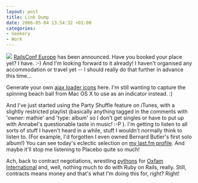 ```yaml
---
layout: post
title: Link Dump
date: 2006-05-04 13:54:32 +01:00
categories:
- Geekery
- Work
---
```

<img src="http://woss.name/dist/railsconf-europe-attendee.png" class="alignleft" /> [RailsConf Europe](http://europe.railsconf.org/) has been announced.  Have you booked your place yet?  I have.  :-)  And I'm looking forward to it already!  I haven't organised any accommodation or travel yet -- I should really do that further in advance this time...

Generate your own [ajax loader icons](http://www.ajaxload.info/) here.  I'm still wanting to capture the spinning beach ball from Mac OS X to use as an indicator instead. :)

And I've just started using the Party Shuffle feature on iTunes, with a slightly restricted playlist (basically anything tagged in the comments with 'owner: mathie' and 'type: album' so I don't get singles or have to put up with Annabel's questionable taste in music! :-P ).  I'm getting to listen to all sorts of stuff I haven't heard in a while, stuff I wouldn't normally think to listen to.  (For example, I'd forgotten I even owned Bernard Butler's first solo album!)  You can see today's eclectic selection on [my last.fm profile](http://www.last.fm/user/mathie_wossname).  And maybe it'll stop me listening to Placebo quite so much!

Ach, back to contract negotiations, wrestling [pythons](http://www.python.org/) for [Oxfam International](http://www.oxfam.org/) and, well, nothing much to do with Ruby on Rails, really.  Still, contracts means money and that's what I'm doing this for, right?  Right!
